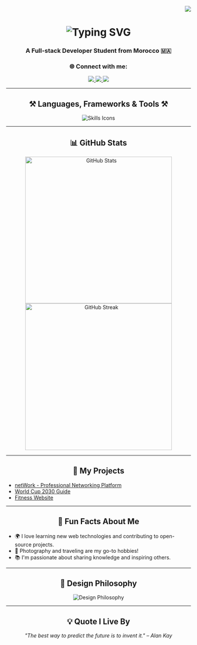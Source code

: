 <p align="right">
  <img src="https://camo.githubusercontent.com/ab5687870591755d81eae1f4ea58b6ffacd7f12700a8ba862c2b54f3be33d403/68747470733a2f2f63617073756c652d72656e6465722e76657263656c2e6170702f6170693f747970653d776176696e6726636f6c6f723d303061626630266865696768743d37302673656374696f6e3d686561646572" />
</p>


<h1 align="center">
    <img src="https://readme-typing-svg.herokuapp.com/?font=Righteous&size=35&center=true&vCenter=true&width=500&height=70&duration=3000&lines=Hi+There!+👋;I'm+Abderrahmane+Selloum!" alt="Typing SVG" />
</h1>

<h3 align="center"> A Full-stack Developer Student from Morocco 🇲🇦 </h3>

<div align="center"> 
<h3 align="center">🌐 Connect with me:</h3>
  <a href="mailto:abdozamin81@gmail.com">
    <img src="https://img.shields.io/badge/Gmail-333333?style=for-the-badge&logo=gmail&logoColor=red" />
  </a>
  <a href="https://www.linkedin.com/in/abderrahmane-selloum" target="_blank">
    <img src="https://img.shields.io/badge/LinkedIn-0077B5?style=for-the-badge&logo=linkedin&logoColor=white" />
  </a>
  <a href="https://www.instagram.com/abdoo________04/" target="_blank">
    <img src="https://img.shields.io/badge/Instagram-833AB4?style=for-the-badge&logo=instagram&logoColor=white" />
  </a>
</div>

---

<h2 align="center">⚒️ Languages, Frameworks & Tools ⚒️</h2>
<div align="center">
    <img src="https://skillicons.dev/icons?i=html,css,bootstrap,javascript,react,typescript,sass,php,python,mysql,vscode,github,figma,git,notion" alt="Skills Icons"/>
</div>

---

<h2 align="center">📊 GitHub Stats</h2>
<div align="center">
  <img src="https://github-readme-stats.vercel.app/api?username=Abderrahmane-SL&theme=react&hide_border=true&include_all_commits=true&count_private=true&rank_icon=github" alt="GitHub Stats" width="400"/>
  <img src="https://github-readme-streak-stats.herokuapp.com/?user=Abderrahmane-SL&theme=react&hide_border=true" alt="GitHub Streak" width="400"/>
</div>


---

<h2 align="center">🚀 My Projects</h2>
<ul>
  <li><a href="https://github.com/Abderrahmane-SL/netWork">netWork - Professional Networking Platform</a></li>
  <li><a href="https://github.com/Abderrahmane-SL/WorldCup2030">World Cup 2030 Guide</a></li>
  <li><a href="https://github.com/Abderrahmane-SL/FitnessSite">Fitness Website</a></li>
</ul>

---

<h2 align="center">🌟 Fun Facts About Me</h2>
<ul>
  <li>🌍 I love learning new web technologies and contributing to open-source projects.</li>
  <li>📸 Photography and traveling are my go-to hobbies!</li>
  <li>📚 I'm passionate about sharing knowledge and inspiring others.</li>
</ul>

---

<h2 align="center">🎨 Design Philosophy</h2>
<p align="center">
  <img src="https://readme-typing-svg.herokuapp.com/?font=Fira+Code&size=22&color=F75C7E&center=true&vCenter=true&width=700&lines=Clean+Code+%2B+Beautiful+Design+%3D+Amazing+User+Experiences;Attention+to+Detail+is+Key!;Design+for+Humans!" alt="Design Philosophy">
</p>

---

<h2 align="center">💡 Quote I Live By</h2>
<p align="center">
  <em>"The best way to predict the future is to invent it." – Alan Kay</em>
</p>
